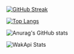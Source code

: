 [![GitHub Streak](https://github-readme-streak-stats.herokuapp.com?user=UniversalWill&theme=dark)](https://git.io/streak-stats)

[![Top Langs](https://github-readme-stats.vercel.app/api/top-langs/?username=UniversalWill&theme=dark&)](https://github.com/anuraghazra/github-readme-stats)

![Anurag's GitHub stats](https://github-readme-stats.vercel.app/api?username=UniversalWill&theme=dark&show_icons=true)

![WakApi Stats](https://github-readme-stats.vercel.app/api/wakatime?username=Universal_Will&api_domain=wakapi.universalwill.ru&custom_title=Wakapi%20Week%20Stats&layout=compact&theme=dark)
<!--
**UniversalWill/UniversalWill** is a ✨ _special_ ✨ repository because its `README.md` (this file) appears on your GitHub profile.

Here are some ideas to get you started:

- 🔭 I’m currently working on ...
- 🌱 I’m currently learning ...
- 👯 I’m looking to collaborate on ...
- 🤔 I’m looking for help with ...
- 💬 Ask me about ...
- 📫 How to reach me: ...
- 😄 Pronouns: ...
- ⚡ Fun fact: ...
-->
